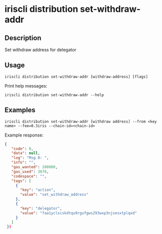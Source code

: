 # iriscli distribution set-withdraw-addr

## Description

Set withdraw address for delegator

## Usage

```
iriscli distribution set-withdraw-addr [withdraw-address] [flags]
```

Print help messages:
```
iriscli distribution set-withdraw-addr --help
```


## Examples

```
iriscli distribution set-withdraw-addr [withdraw address] --from <key name> --fee=0.3iris --chain-id=<chain-id>
```
Example response:
```json
{
   "code": 0,
   "data": null,
   "log": "Msg 0: ",
   "info": "",
   "gas_wanted": 200000,
   "gas_used": 3876,
   "codespace": "",
   "tags": [
     {
       "key": "action",
       "value": "set_withdraw_address"
     },
     {
       "key": "delegator",
       "value": "faa1yclscskdtqu9rgufgws293wxp3njsesxtplqxd"
     }
   ]
 })
```